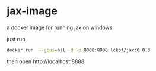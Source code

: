 # jax-image
a docker image for running jax on windows

just run
```bash
docker run  --gpus=all -d -p 8888:8888 lckof/jax:0.0.3
```

then open http://localhost:8888
